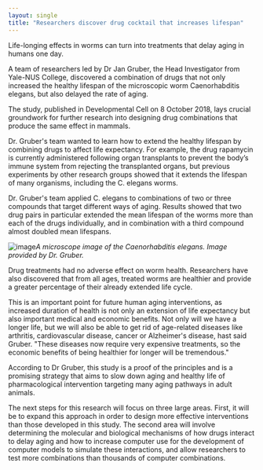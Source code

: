 ```yaml
---
layout: single
title: "Researchers discover drug cocktail that increases lifespan"
---
```

Life-longing effects in worms can turn into treatments that delay aging in humans one day.

A team of researchers led by Dr Jan Gruber, the Head Investigator from Yale-NUS College, discovered a combination of drugs that not only increased the healthy lifespan of the microscopic worm Caenorhabditis elegans, but also delayed the rate of aging.

The study, published in Developmental Cell on 8 October 2018, lays crucial groundwork for further research into designing drug combinations that produce the same effect in mammals.

<script async src="//pagead2.googlesyndication.com/pagead/js/adsbygoogle.js"></script>
<ins class="adsbygoogle"
     style="display:block; text-align:center;"
     data-ad-layout="in-article"
     data-ad-format="fluid"
     data-ad-client="ca-pub-7868661326160958"
     data-ad-slot="3072558811"></ins>
<script>
     (adsbygoogle = window.adsbygoogle || []).push({});
</script>

Dr. Gruber's team wanted to learn how to extend the healthy lifespan by combining drugs to affect life expectancy. For example, the drug rapamycin is currently administered following organ transplants to prevent the body’s immune system from rejecting the transplanted organs, but previous experiments by other research groups showed that it extends the lifespan of many organisms, including the C. elegans worms.

Dr. Gruber's team applied C. elegans to combinations of two or three compounds that target different ways of aging. Results showed that two drug pairs in particular extended the mean lifespan of the worms more than each of the drugs individually, and in combination with a third compound almost doubled mean lifespans.

![image](https://www.yale-nus.edu.sg/wp-content/uploads/2018/10/N2_control2-1024x765.jpg)*A microscope image of the Caenorhabditis elegans. Image provided by Dr. Gruber.*

Drug treatments had no adverse effect on worm health. Researchers have also discovered that from all ages, treated worms are healthier and provide a greater percentage of their already extended life cycle.

This is an important point for future human aging interventions, as increased duration of health is not only an extension of life expectancy but also important medical and economic benefits. Not only will we have a longer life, but we will also be able to get rid of age-related diseases like arthritis, cardiovascular disease, cancer or Alzheimer's disease, hast said Gruber. "These diseases now require very expensive treatments, so the economic benefits of being healthier for longer will be tremendous."

According to Dr Gruber, this study is a proof of the principles and is a promising strategy that aims to slow down aging and healthy life of pharmacological intervention targeting many aging pathways in adult animals.

The next steps for this research will focus on three large areas. First, it will be to expand this approach in order to design more effective interventions than those developed in this study. The second area will involve determining the molecular and biological mechanisms of how drugs interact to delay aging and how to increase computer use for the development of computer models to simulate these interactions, and allow researchers to test more combinations than thousands of computer combinations.
